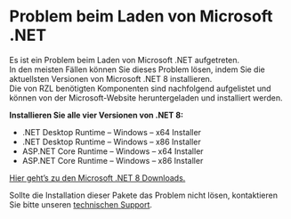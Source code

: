 # Problem beim Laden von Microsoft .NET

Es ist ein Problem beim Laden von Microsoft .NET aufgetreten.  
In den meisten Fällen können Sie dieses Problem lösen, indem Sie die aktuellsten Versionen von Microsoft .NET 8 installieren.  
Die von RZL benötigten Komponenten sind nachfolgend aufgelistet und können von der Microsoft-Website heruntergeladen und installiert werden.

**Installieren Sie alle vier Versionen von .NET 8:**

- .NET Desktop Runtime – Windows – x64 Installer
- .NET Desktop Runtime – Windows – x86 Installer
- ASP.NET Core Runtime – Windows – x64 Installer
- ASP.NET Core Runtime – Windows – x86 Installer

[Hier geht’s zu den Microsoft .NET 8 Downloads.](https://dotnet.microsoft.com/de-de/download/dotnet/8.0)

Sollte die Installation dieser Pakete das Problem nicht lösen, kontaktieren Sie bitte unseren [technischen Support](https://neu.rzlsoftware.at/alle-rzl-kontakte).
